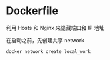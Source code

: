 # Dockerfile

利用 Hosts 和 Nginx 来隐藏端口和 IP 地址

在启动之前，先创建共享 network

```sh
docker network create local_work
```